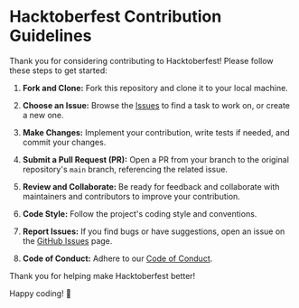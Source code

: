 # Hacktoberfest Contribution Guidelines

Thank you for considering contributing to Hacktoberfest! Please follow these steps to get started:

1. **Fork and Clone:** Fork this repository and clone it to your local machine.

2. **Choose an Issue:** Browse the [Issues]([https://github.com/roguezox/Server-Client/issues]) to find a task to work on, or create a new one.

3. **Make Changes:** Implement your contribution, write tests if needed, and commit your changes.

4. **Submit a Pull Request (PR):** Open a PR from your branch to the original repository's `main` branch, referencing the related issue.

5. **Review and Collaborate:** Be ready for feedback and collaborate with maintainers and contributors to improve your contribution.

6. **Code Style:** Follow the project's coding style and conventions.

7. **Report Issues:** If you find bugs or have suggestions, open an issue on the [GitHub Issues](https://github.com/hacktoberfest/hacktoberfest/issues) page.

8. **Code of Conduct:** Adhere to our [Code of Conduct](CODE_OF_CONDUCT.md).

Thank you for helping make Hacktoberfest better!

Happy coding! 🎉
